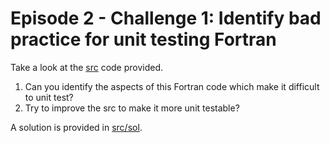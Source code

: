 # Episode 2 - Challenge 1: Identify bad practice for unit testing Fortran

Take a look at the [src](./src) code provided. 

1. Can you identify the aspects of this Fortran code which make it difficult to unit test?
2. Try to improve the src to make it more unit testable?

A solution is provided in [src/sol](./src/sol).
